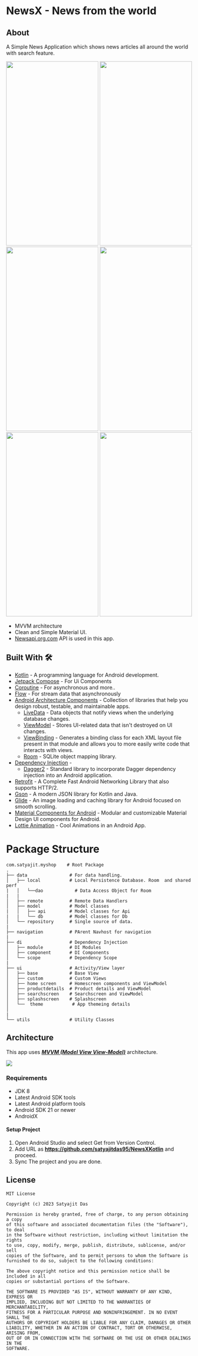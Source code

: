 #  NewsX - News from the world

## About
A Simple News Application which shows news articles all around the world with search feature. 

<p align="center">
<img src="https://github.com/satyajitdas95/NewsXKotlin/assets/24476245/dcd05867-db25-41a1-8b2b-4947c4535670.jpeg" height="500" width="250">
<img src="https://github.com/satyajitdas95/NewsXKotlin/assets/24476245/9693f8d1-09f8-4b6c-a6d9-a0a3d552bca0.jpeg" height="500" width="250">
<img src="https://github.com/satyajitdas95/NewsXKotlin/assets/24476245/d3b5bd4b-f329-4cbb-8808-0dc5bc0e7c8e.jpeg" height="500" width="250">
<img src="https://github.com/satyajitdas95/NewsXKotlin/assets/24476245/86496d01-80e1-4591-a2b8-fe2db44e52a8.jpeg" height="500" width="250">
<img src="https://github.com/satyajitdas95/NewsXKotlin/assets/24476245/60324bfb-42f7-44be-9d9e-c35969803305.jpeg" height="500" width="250">
<img src="https://github.com/satyajitdas95/NewsXKotlin/assets/24476245/33e1889c-ba2c-42b8-b2df-348cdf0b2f44.jpeg" height="500" width="250">
</p>


- MVVM architecture
- Clean and Simple Material UI.
- [Newsapi.org.com](https://newsapi.org/) API is used in this app.

## Built With 🛠
- [Kotlin](https://kotlinlang.org/) - A programming language for Android development.
- [Jetpack Compose](https://developer.android.com/jetpack/compose) - For Ui Components
- [Coroutine](https://developer.android.com/kotlin/coroutines) - For asynchronous and more..
- [Flow](https://developer.android.com/kotlin/flow) - For stream data that asynchronously
- [Android Architecture Components](https://developer.android.com/topic/libraries/architecture) - Collection of libraries that help you design robust, testable, and maintainable apps.
    - [LiveData](https://developer.android.com/topic/libraries/architecture/livedata) - Data objects that notify views when the underlying database changes.
    - [ViewModel](https://developer.android.com/topic/libraries/architecture/viewmodel) - Stores UI-related data that isn't destroyed on UI changes.
    - [ViewBinding](https://developer.android.com/topic/libraries/view-binding) - Generates a binding class for each XML layout file present in that module and allows you to more easily write code that interacts with views.
    - [Room](https://developer.android.com/topic/libraries/architecture/room) - SQLite object mapping library.
- [Dependency Injection](https://developer.android.com/training/dependency-injection) -
    - [Dagger2](https://dagger.dev/) - Standard library to incorporate Dagger dependency injection into an Android application.
- [Retrofit](https://github.com/amitshekhariitbhu/Fast-Android-Networking) - A Complete Fast Android Networking Library that also supports HTTP/2.
- [Gson](https://github.com/google/gson) - A modern JSON library for Kotlin and Java.
- [Glide](https://github.com/bumptech/glide) - An image loading and caching library for Android focused on smooth scrolling.
- [Material Components for Android](https://github.com/material-components/material-components-android) - Modular and customizable Material Design UI components for Android.
- [Lottie Animation]([https://github.com/material-components/material-components-android](https://lottiefiles.com/)) - Cool Animations in an Android App.



# Package Structure

    com.satyajit.myshop    # Root Package
    .
    ├── data                # For data handling.
    │   ├── local           # Local Persistence Database. Room  and shared perf
    |   │   └──dao            # Data Access Object for Room   
    |   |   
    │   ├── remote          # Remote Data Handlers     
    │   ├── model           # Model classes
    |   │   ├── api         # Model classes for Api
    |   |   └── db          # Model classes for Db
    │   └── repository      # Single source of data.
    |
    ├── navigation          # PArent Navhost for navigation  
    |
    ├── di                  # Dependency Injection  
    │   ├── module          # DI Modules
    │   ├── component       # DI Components       
    │   └── scope           # Dependency Scope
    |
    ├── ui                  # Activity/View layer
    │   ├── base            # Base View
    │   ├── custom          # Custom Views
    │   ├── home screen     # Homescreen components and ViewModel
    │   ├── productdetails  # Product details and ViewModel
    │   ├── searchscreen    # Searchscreen and ViewModel
    │   ├── splashscreen    # Splashscreen 
    │   └──  theme           # App themeing details
    │   
    |
    └── utils               # Utility Classes 


## Architecture
This app uses [***MVVM (Model View View-Model)***](https://developer.android.com/jetpack/docs/guide#recommended-app-arch) architecture.

![](https://developer.android.com/topic/libraries/architecture/images/final-architecture.png)

### Requirements
- JDK 8
- Latest Android SDK tools
- Latest Android platform tools
- Android SDK 21 or newer
- AndroidX

#### Setup Project
1. Open Android Studio and select Get from Version Control.
2. Add URL as **https://github.com/satyajitdas95/NewsXKotlin** and proceed.
3. Sync The project and you are done.




## License
```
MIT License

Copyright (c) 2023 Satyajit Das

Permission is hereby granted, free of charge, to any person obtaining a copy
of this software and associated documentation files (the "Software"), to deal
in the Software without restriction, including without limitation the rights
to use, copy, modify, merge, publish, distribute, sublicense, and/or sell
copies of the Software, and to permit persons to whom the Software is
furnished to do so, subject to the following conditions:

The above copyright notice and this permission notice shall be included in all
copies or substantial portions of the Software.

THE SOFTWARE IS PROVIDED "AS IS", WITHOUT WARRANTY OF ANY KIND, EXPRESS OR
IMPLIED, INCLUDING BUT NOT LIMITED TO THE WARRANTIES OF MERCHANTABILITY,
FITNESS FOR A PARTICULAR PURPOSE AND NONINFRINGEMENT. IN NO EVENT SHALL THE
AUTHORS OR COPYRIGHT HOLDERS BE LIABLE FOR ANY CLAIM, DAMAGES OR OTHER
LIABILITY, WHETHER IN AN ACTION OF CONTRACT, TORT OR OTHERWISE, ARISING FROM,
OUT OF OR IN CONNECTION WITH THE SOFTWARE OR THE USE OR OTHER DEALINGS IN THE
SOFTWARE.
```

